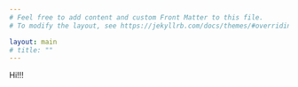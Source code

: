 ```yaml
---
# Feel free to add content and custom Front Matter to this file.
# To modify the layout, see https://jekyllrb.com/docs/themes/#overriding-theme-defaults

layout: main
# title: ""
---
```


Hi!!!

